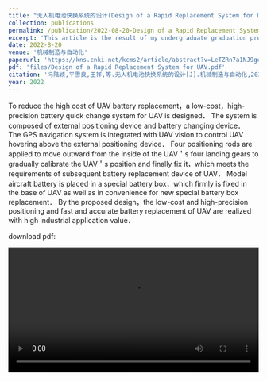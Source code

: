 ```yaml
---
title: "无人机电池快换系统的设计(Design of a Rapid Replacement System for UAV)"
collection: publications
permalink: /publication/2022-08-20-Design of a Rapid Replacement System for UAV
excerpt: 'This article is the result of my undergraduate graduation project.'
date: 2022-8-20
venue: '机械制造与自动化'
paperurl: 'https://kns.cnki.net/kcms2/article/abstract?v=LeTZRn7a1NJ9goFfDxPO6iG5pzg-bjT_p7P42AfLJS_2OyZN8OXkYYOFHPJhTPK6vdPL69Tbe1qCfloMXJLy_Q_iCIghLQgA3lSMaymajGqWqZ4EArGbwrx3CIIbpqSNM_zvy8eAM3Zdz76GcFmt8Q==&uniplatform=NZKPT&language=CHS'
pdf: 'files/Design of a Rapid Replacement System for UAV.pdf'
citation: '冯陆颖,平雪良,王祥,等.无人机电池快换系统的设计[J].机械制造与自动化,2022,51(04):192-195.DOI:10.19344/j.cnki.issn1671-5276.2022.04.049.'
year: 2022
---
```


To reduce the high cost of UAV battery replacement，a low-cost，high-precision battery quick change system for UAV is designed． The system is composed of external positioning device and battery changing device． The GPS navigation system is integrated with UAV vision to control UAV hovering above the external positioning device． Four positioning rods are applied to move outward from the inside of the UAV＇s four landing gears to gradually calibrate the UAV＇s position and finally fix it，which meets the requirements of subsequent battery replacement device of UAV． Model aircraft battery is placed in a special battery box，which firmly is fixed in the base of UAV as well as in convenience for new special battery box replacement． By the proposed design，the low-cost and high-precision positioning and fast and accurate battery replacement of UAV are realized with high industrial application value．

download pdf: 
<source src="/files/Design of a Rapid Replacement System for UAV.pdf" type="pdf">

<div style="display:flex;justify-content:center;">
<video width="600" controls>
  <source src="/images/UAV.mp4" type="video/mp4">
  Your browser does not support the video tag.
</video>
</div>
